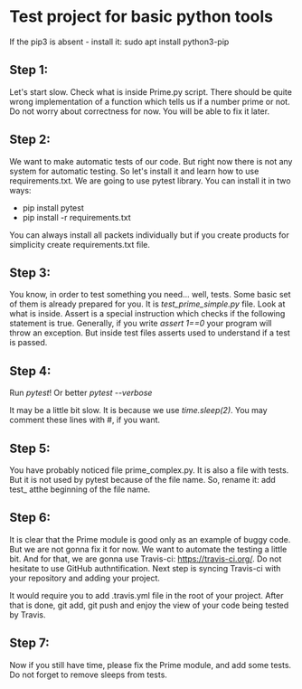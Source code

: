 Test project for basic python tools
===================================

If the pip3 is absent - install it:
sudo apt install python3-pip

Step 1:
-------

Let's start slow. Check what is inside Prime.py script. There should be quite wrong implementation of a function which tells us if a number prime or not. Do not worry about correctness for now. You will be able to fix it later.

Step 2:
-------

We want to make automatic tests of our code. But right now there is not any system for automatic testing. So let's install it and learn how to use requirements.txt. We are going to use pytest library. You can install it in two ways:

* pip install pytest
* pip install -r requirements.txt

You can always install all packets individually but if you create products for simplicity create requirements.txt file.

Step 3:
-------

You know, in order to test something you need... well, tests. Some basic set of them is already prepared for you. It is *test_prime_simple.py* file. Look at what is inside. Assert is a special instruction which checks if the following statement is true. Generally, if you write *assert 1==0* your program will throw an exception. But inside test files asserts used to understand if a test is passed.

Step 4:
-------

Run *pytest*! Or better *pytest --verbose*

It may be a little bit slow. It is because we use *time.sleep(2)*. You may comment these lines with #, if you want.

Step 5:
-------

You have probably noticed file prime_complex.py. It is also a file with tests. But it is not used by pytest because of the file name. So, rename it: add test\_ atthe beginning of the file name.

Step 6:
-------

It is clear that the Prime module is good only as an example of buggy code. But we are not gonna fix it for now. We want to automate the testing a little bit. And for that, we are gonna use Travis-ci: https://travis-ci.org/. Do not hesitate to use GitHub authntification. Next step is syncing Travis-ci with your repository and adding your project.

It would require you to add .travis.yml file in the root of your project. After that is done, git add, git push and enjoy the view of your code being tested by Travis.

Step 7:
-------

Now if you still have time, please fix the Prime module, and add some tests. Do not forget to remove sleeps from tests.

